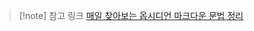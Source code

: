 
> [!note] 참고 링크
> [매일 찾아보는 옵시디언 마크다운 문법 정리](https://statisticsplaybook.com/obsidian-markdown-cheatsheet/)

